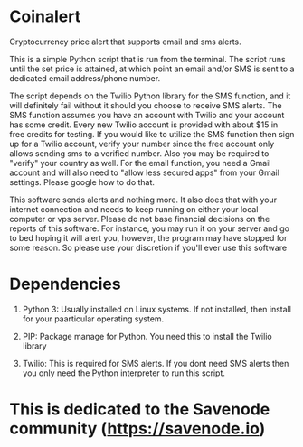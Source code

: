 # Coinalert
Cryptocurrency price alert that supports email and sms alerts.

This is a simple Python script that is run from the terminal.
The script runs until the set price is attained, at which point an email and/or SMS is sent to a dedicated email address/phone number.

The script depends on the Twilio Python library for the SMS function, and it will definitely fail without it should you choose to receive SMS alerts. The SMS function assumes you have an account with Twilio and your account has some credit. Every new Twilio account is provided with about $15 in free credits for testing. If you would like to utilize the SMS function then sign up for a Twilio account, verify your number since the free account only allows sending sms to a verified number. Also you may be required to "verify" your country as well.
For the email function, you need a Gmail account and will also need to "allow less secured apps" from your Gmail settings. Please google how to do that.

This software sends alerts and nothing more. It also does that with your internet connection and needs to keep running on either your local computer or vps server. Please do not base financial decisions on the reports of this software. For instance, you may run it on your server and go to bed hoping it will alert you, however, the program may have stopped for some reason. So please use your discretion if you'll ever use this software

# Dependencies
1. Python 3: Usually installed on Linux systems. If not installed, then install for your paarticular operating system.

2. PIP: Package manage for Python. You need this to install the Twilio library

3. Twilio: This is required for SMS alerts. If you dont need SMS alerts then you only need the Python interpreter to run this script.


# This is dedicated to the Savenode community (https://savenode.io)
